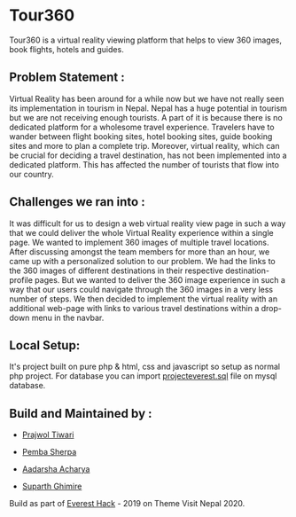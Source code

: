 # Tour360

 Tour360 is a virtual reality viewing platform that helps to view 360 images, book flights, hotels and guides. 


## Problem Statement :

Virtual Reality has been around for a while now but we have not really seen its implementation in tourism in Nepal. Nepal has a huge potential in tourism but we are not receiving enough tourists. A part of it is because there is no dedicated platform for a wholesome travel experience. Travelers have to wander between flight booking sites, hotel booking sites, guide booking sites and more to plan a complete trip. Moreover, virtual reality, which can be crucial for deciding a travel destination, has not been implemented into a dedicated platform. This has affected the number of tourists that flow into our country.


## Challenges we ran into :

It was difficult for us to design a web virtual reality view page in such a way that we could deliver the whole Virtual Reality experience within a single page. We wanted to implement 360 images of multiple travel locations. After discussing amongst the team members for more than an hour, we came up with a personalized solution to our problem. We had the links to the 360 images of different destinations in their respective destination-profile pages. But we wanted to deliver the 360 image experience in such a way that our users could navigate through the 360 images in a very less number of steps. We then decided to implement the virtual reality with an additional web-page with links to various travel destinations within a drop-down menu in the navbar.


## Local Setup:
It's project built on pure php & html, css and javascript so setup as normal php project. For database you can import [projecteverest.sql](https://github.com/adarshaacharya/Tour360/blob/master/database/projecteverest.sql) file on mysql database.


## Build and Maintained by :

- [Prajwol Tiwari]( https://github.com/prajwoltiwari )

- [Pemba Sherpa]( https://github.com/pemba1s1 )

- [Aadarsha Acharya]( https://github.com/pemba1s1 )

- [Suparth Ghimire]( https://github.com/suparthghimire )


Build as part of [Everest Hack](https://everest-hack.com/) - 2019 on Theme Visit Nepal 2020.

